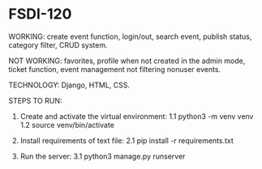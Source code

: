 # FSDI-120
WORKING:
create event function, login/out, search event, publish status, category filter, CRUD system.

NOT WORKING:
favorites, profile when not created in the admin mode, ticket function, event management not filtering nonuser events.

TECHNOLOGY:
Django, HTML, CSS.

STEPS TO RUN:
1. Create and activate the virtual environment: 
1.1 python3 -m venv venv
1.2 source venv/bin/activate

2. Install requirements of text file: 
2.1 pip install -r requirements.txt

3. Run the server:
3.1 python3 manage.py runserver
